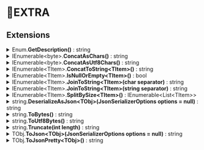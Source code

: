 # 🧩EXTRA

## Extensions
<details>
<summary>
Enum.<b>GetDescription()</b> : string
</summary>

```csharp
enum MyEnum
{
  [Description("e 1")]
  E1,
  E2,
}

MyEnum.E1.GetDescription() // "e 1"
MyEnum.E2.GetDescription() // "E2"
```
</details>

<details>
<summary>
IEnumerable&lt;byte&gt;.<b>ConcatAsChars()</b> : string
</summary>

```csharp
[].ConcatAsChars() // ""
[65].ConcatAsChars() // "A"
```
</details>

<details>
<summary>
IEnumerable&lt;byte&gt;.<b>ConcatAsUtf8Chars()</b> : string
</summary>

```csharp
[].ConcatAsUtf8Chars() // ""
[208, 175].ConcatAsUtf8Chars() // "Я"
```
</details>

<details>
<summary>
IEnumerable&lt;TItem&gt;.<b>ConcatToString&lt;TItem&gt;()</b> : string
</summary>

```csharp
[].ConcatToString() // ""
['1'].ConcatToString() // "1"
['1', '2'].ConcatToString() // "12"
```
</details>

<details>
<summary>
IEnumerable&lt;TItem&gt;.<b>IsNullOrEmpty&lt;TItem&gt;()</b> : bool
</summary>

```csharp
(null as byte[]).IsNullOrEmpty() // true
[].IsNullOrEmpty() // true
[1].IsNullOrEmpty() // false
```
</details>

<details>
<summary>
IEnumerable&lt;TItem&gt;.<b>JoinToString&lt;TItem&gt;(char separator)</b> : string
</summary>

```csharp
[].JoinToString('.') // ""
['1'].JoinToString('.') // "1"
['1', '2'].JoinToString('.') // "1.2"
```
</details>

<details>
<summary>
IEnumerable&lt;TItem&gt;.<b>JoinToString&lt;TItem&gt;(string separator)</b> : string
</summary>

```csharp
[].JoinToString("..") // ""
['1'].JoinToString("..") // "1"
['1', '2'].JoinToString("..") // "1..2"
```
</details>

<details>
<summary>
IEnumerable&lt;TItem&gt;.<b>SplitBySize&lt;TItem&gt;()</b> : IEnumerable&lt;List&lt;TItem&gt;&gt;
</summary>

```csharp
[].SplitBySize(-1) // ArgumentOutOfRangeException
[].SplitBySize(0) // ArgumentOutOfRangeException
[].SplitBySize(2) // []
[1].SplitBySize(2) // [[1]]
[1, 2].SplitBySize(2) // [[1, 2]]
[1, 2, 3].SplitBySize(2) // [[1, 2], [3]]
```
</details>

<details>
<summary>
string.<b>DeserializeAsJson&lt;TObj&gt;(JsonSerializerOptions options = null)</b> : string
</summary>

```csharp
"""
{
  "email": "1",
  "color": "green"
}
"""
.DeserializeAsJson<TestUser>() // new TestUser { Email = "1", Color = ConsoleColor.Green }
```
</details>

<details>
<summary>
string.<b>ToBytes()</b> : string
</summary>

```csharp
"".ToBytes() // []
"A".ToBytes() // [65]
```
</details>

<details>
<summary>
string.<b>ToUtf8Bytes()</b> : string
</summary>

```csharp
"".ToUtf8Bytes() // []
"Я".ToUtf8Bytes() // [208, 175]
```
</details>

<details>
<summary>
string.<b>Truncate(int length)</b> : string
</summary>

```csharp
"".Truncate(1) // ""
"a".Truncate(1) // "a"
"ab".Truncate(1) // "a"
```
</details>

<details>
<summary>
TObj.<b>ToJson&lt;TObj&gt;(JsonSerializerOptions options = null)</b> : string
</summary>

```csharp
new { A = ConsoleColor.Red }.ToJson() // {"a":"red"}
```
</details>

<details>
<summary>
TObj.<b>ToJsonPretty&lt;TObj&gt;()</b> : string
</summary>

```csharp
new { A = ConsoleColor.Red }.ToJsonPretty()
// {
//   "a":"red"
// }
```
</details>
